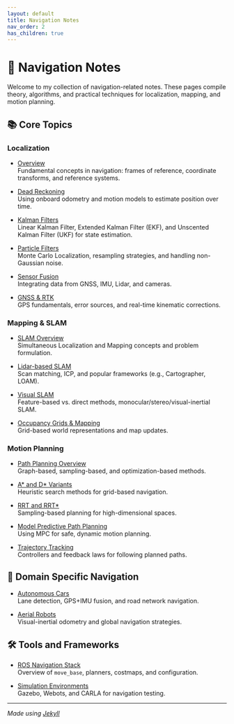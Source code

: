 ```yaml
---
layout: default
title: Navigation Notes
nav_order: 2
has_children: true
---
```


# 🧭 Navigation Notes

Welcome to my collection of navigation-related notes. These pages compile theory, algorithms, and practical techniques for localization, mapping, and motion planning.

## 📚 Core Topics

### Localization

- [Overview](./notes/overview.html) \
  Fundamental concepts in navigation: frames of reference, coordinate transforms, and reference systems.

- [Dead Reckoning](./notes/dead_reckoning.html) \
  Using onboard odometry and motion models to estimate position over time.

- [Kalman Filters](./notes/kalman_filter.html) \
  Linear Kalman Filter, Extended Kalman Filter (EKF), and Unscented Kalman Filter (UKF) for state estimation.

- [Particle Filters](./notes/particle_filter.html) \
  Monte Carlo Localization, resampling strategies, and handling non-Gaussian noise.

- [Sensor Fusion](./notes/sensor_fusion.html) \
  Integrating data from GNSS, IMU, Lidar, and cameras.

- [GNSS & RTK](./notes/gnss.html) \
  GPS fundamentals, error sources, and real-time kinematic corrections.

### Mapping & SLAM

- [SLAM Overview](./notes/slam_overview.html) \
  Simultaneous Localization and Mapping concepts and problem formulation.

- [Lidar-based SLAM](./notes/lidar_slam.html) \
  Scan matching, ICP, and popular frameworks (e.g., Cartographer, LOAM).

- [Visual SLAM](./notes/visual_slam.html) \
  Feature-based vs. direct methods, monocular/stereo/visual-inertial SLAM.

- [Occupancy Grids & Mapping](./notes/occupancy_mapping.html) \
  Grid-based world representations and map updates.

### Motion Planning

- [Path Planning Overview](./notes/path_planning.html) \
  Graph-based, sampling-based, and optimization-based methods.

- [A* and D* Variants](./notes/a_star.html) \
  Heuristic search methods for grid-based navigation.

- [RRT and RRT*](./notes/rrt.html) \
  Sampling-based planning for high-dimensional spaces.

- [Model Predictive Path Planning](./notes/mpc_planning.html) \
  Using MPC for safe, dynamic motion planning.

- [Trajectory Tracking](./notes/trajectory_tracking.html) \
  Controllers and feedback laws for following planned paths.

## 🚗 Domain Specific Navigation

- [Autonomous Cars](./domain_specific_nav/cars.html) \
  Lane detection, GPS+IMU fusion, and road network navigation.

- [Aerial Robots](./domain_specific_nav/drones.html) \
  Visual-inertial odometry and global navigation strategies.

## 🛠️ Tools and Frameworks

- [ROS Navigation Stack](./tools/ros_nav_stack.html) \
  Overview of `move_base`, planners, costmaps, and configuration.

- [Simulation Environments](./tools/simulation.html) \
  Gazebo, Webots, and CARLA for navigation testing.

---

*Made using [Jekyll](https://jekyllrb.com/)*
